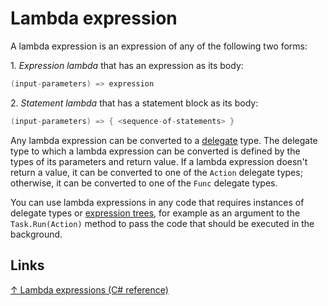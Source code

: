 # Lambda expression

A lambda expression is an expression of any of the following two forms:

1\. _Expression lambda_ that has an expression as its body:

```csharp
(input-parameters) => expression
```

2\. _Statement lambda_ that has a statement block as its body:

```csharp
(input-parameters) => { <sequence-of-statements> }
```

Any lambda expression can be converted to a [delegate](delegate.md) type. The delegate type to which a lambda expression can be converted is defined by the types of its parameters and return value. If a lambda expression doesn't return a value, it can be converted to one of the `Action` delegate types; otherwise, it can be converted to one of the `Func` delegate types.

You can use lambda expressions in any code that requires instances of delegate types or [expression trees](expression%20tree.md), for example as an argument to the `Task.Run(Action)` method to pass the code that should be executed in the background.

## Links

[↑ Lambda expressions (C# reference)](https://docs.microsoft.com/en-us/dotnet/csharp/language-reference/operators/lambda-expressions)
